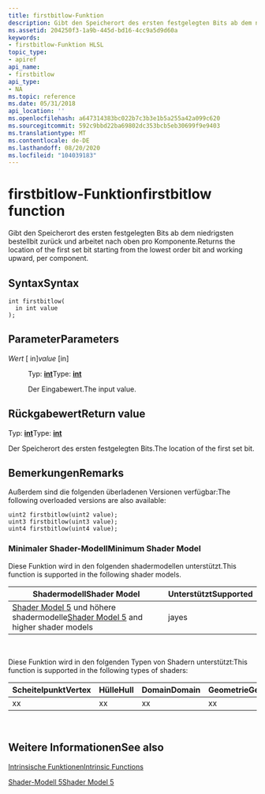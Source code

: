 ```yaml
---
title: firstbitlow-Funktion
description: Gibt den Speicherort des ersten festgelegten Bits ab dem niedrigsten bestellbit zurück und arbeitet nach oben pro Komponente.
ms.assetid: 204250f3-1a9b-445d-bd16-4cc9a5d9d60a
keywords:
- firstbitlow-Funktion HLSL
topic_type:
- apiref
api_name:
- firstbitlow
api_type:
- NA
ms.topic: reference
ms.date: 05/31/2018
api_location: ''
ms.openlocfilehash: a647314383bc022b7c3b3e1b5a255a42a099c620
ms.sourcegitcommit: 592c9bbd22ba69802dc353bcb5eb30699f9e9403
ms.translationtype: MT
ms.contentlocale: de-DE
ms.lasthandoff: 08/20/2020
ms.locfileid: "104039183"
---
```

# <a name="firstbitlow-function"></a><span data-ttu-id="795fd-104">firstbitlow-Funktion</span><span class="sxs-lookup"><span data-stu-id="795fd-104">firstbitlow function</span></span>

<span data-ttu-id="795fd-105">Gibt den Speicherort des ersten festgelegten Bits ab dem niedrigsten bestellbit zurück und arbeitet nach oben pro Komponente.</span><span class="sxs-lookup"><span data-stu-id="795fd-105">Returns the location of the first set bit starting from the lowest order bit and working upward, per component.</span></span>

## <a name="syntax"></a><span data-ttu-id="795fd-106">Syntax</span><span class="sxs-lookup"><span data-stu-id="795fd-106">Syntax</span></span>

``` syntax
int firstbitlow(
  in int value
);
```

## <a name="parameters"></a><span data-ttu-id="795fd-107">Parameter</span><span class="sxs-lookup"><span data-stu-id="795fd-107">Parameters</span></span>

<dl> <dt>

<span data-ttu-id="795fd-108">*Wert* \[ in\]</span><span class="sxs-lookup"><span data-stu-id="795fd-108">*value* \[in\]</span></span>
</dt> <dd>

<span data-ttu-id="795fd-109">Typ: **[ **int**](/windows/desktop/WinProg/windows-data-types)**</span><span class="sxs-lookup"><span data-stu-id="795fd-109">Type: **[**int**](/windows/desktop/WinProg/windows-data-types)**</span></span>

<span data-ttu-id="795fd-110">Der Eingabewert.</span><span class="sxs-lookup"><span data-stu-id="795fd-110">The input value.</span></span>

</dd> </dl>

## <a name="return-value"></a><span data-ttu-id="795fd-111">Rückgabewert</span><span class="sxs-lookup"><span data-stu-id="795fd-111">Return value</span></span>

<span data-ttu-id="795fd-112">Typ: **[ **int**](/windows/desktop/WinProg/windows-data-types)**</span><span class="sxs-lookup"><span data-stu-id="795fd-112">Type: **[**int**](/windows/desktop/WinProg/windows-data-types)**</span></span>

<span data-ttu-id="795fd-113">Der Speicherort des ersten festgelegten Bits.</span><span class="sxs-lookup"><span data-stu-id="795fd-113">The location of the first set bit.</span></span>

## <a name="remarks"></a><span data-ttu-id="795fd-114">Bemerkungen</span><span class="sxs-lookup"><span data-stu-id="795fd-114">Remarks</span></span>

<span data-ttu-id="795fd-115">Außerdem sind die folgenden überladenen Versionen verfügbar:</span><span class="sxs-lookup"><span data-stu-id="795fd-115">The following overloaded versions are also available:</span></span>

``` syntax
uint2 firstbitlow(uint2 value);
uint3 firstbitlow(uint3 value);
uint4 firstbitlow(uint4 value);
```

### <a name="minimum-shader-model"></a><span data-ttu-id="795fd-116">Minimaler Shader-Modell</span><span class="sxs-lookup"><span data-stu-id="795fd-116">Minimum Shader Model</span></span>

<span data-ttu-id="795fd-117">Diese Funktion wird in den folgenden shadermodellen unterstützt.</span><span class="sxs-lookup"><span data-stu-id="795fd-117">This function is supported in the following shader models.</span></span>



| <span data-ttu-id="795fd-118">Shadermodell</span><span class="sxs-lookup"><span data-stu-id="795fd-118">Shader Model</span></span>                                                                | <span data-ttu-id="795fd-119">Unterstützt</span><span class="sxs-lookup"><span data-stu-id="795fd-119">Supported</span></span> |
|-----------------------------------------------------------------------------|-----------|
| <span data-ttu-id="795fd-120">[Shader Model 5](d3d11-graphics-reference-sm5.md) und höhere shadermodelle</span><span class="sxs-lookup"><span data-stu-id="795fd-120">[Shader Model 5](d3d11-graphics-reference-sm5.md) and higher shader models</span></span> | <span data-ttu-id="795fd-121">ja</span><span class="sxs-lookup"><span data-stu-id="795fd-121">yes</span></span>       |



 

<span data-ttu-id="795fd-122">Diese Funktion wird in den folgenden Typen von Shadern unterstützt:</span><span class="sxs-lookup"><span data-stu-id="795fd-122">This function is supported in the following types of shaders:</span></span>



| <span data-ttu-id="795fd-123">Scheitelpunkt</span><span class="sxs-lookup"><span data-stu-id="795fd-123">Vertex</span></span> | <span data-ttu-id="795fd-124">Hülle</span><span class="sxs-lookup"><span data-stu-id="795fd-124">Hull</span></span> | <span data-ttu-id="795fd-125">Domain</span><span class="sxs-lookup"><span data-stu-id="795fd-125">Domain</span></span> | <span data-ttu-id="795fd-126">Geometrie</span><span class="sxs-lookup"><span data-stu-id="795fd-126">Geometry</span></span> | <span data-ttu-id="795fd-127">Pixel</span><span class="sxs-lookup"><span data-stu-id="795fd-127">Pixel</span></span> | <span data-ttu-id="795fd-128">Compute</span><span class="sxs-lookup"><span data-stu-id="795fd-128">Compute</span></span> |
|--------|------|--------|----------|-------|---------|
| <span data-ttu-id="795fd-129">x</span><span class="sxs-lookup"><span data-stu-id="795fd-129">x</span></span>      | <span data-ttu-id="795fd-130">x</span><span class="sxs-lookup"><span data-stu-id="795fd-130">x</span></span>    | <span data-ttu-id="795fd-131">x</span><span class="sxs-lookup"><span data-stu-id="795fd-131">x</span></span>      | <span data-ttu-id="795fd-132">x</span><span class="sxs-lookup"><span data-stu-id="795fd-132">x</span></span>        | <span data-ttu-id="795fd-133">x</span><span class="sxs-lookup"><span data-stu-id="795fd-133">x</span></span>     | <span data-ttu-id="795fd-134">x</span><span class="sxs-lookup"><span data-stu-id="795fd-134">x</span></span>       |



 

## <a name="see-also"></a><span data-ttu-id="795fd-135">Weitere Informationen</span><span class="sxs-lookup"><span data-stu-id="795fd-135">See also</span></span>

<dl> <dt>

[<span data-ttu-id="795fd-136">Intrinsische Funktionen</span><span class="sxs-lookup"><span data-stu-id="795fd-136">Intrinsic Functions</span></span>](dx-graphics-hlsl-intrinsic-functions.md)
</dt> <dt>

[<span data-ttu-id="795fd-137">Shader-Modell 5</span><span class="sxs-lookup"><span data-stu-id="795fd-137">Shader Model 5</span></span>](d3d11-graphics-reference-sm5.md)
</dt> </dl>

 

 